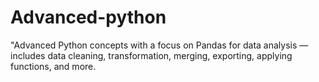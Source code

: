 # Advanced-python
"Advanced Python concepts with a focus on Pandas for data analysis — includes data cleaning, transformation, merging, exporting, applying functions, and more.
